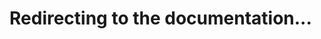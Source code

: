 <html>
  <head>
    <script>
      window.location.href = '/html';
    </script>
  </head>
  <body>
    <h1>Redirecting to the documentation...</h1>
  </body>
</html>
